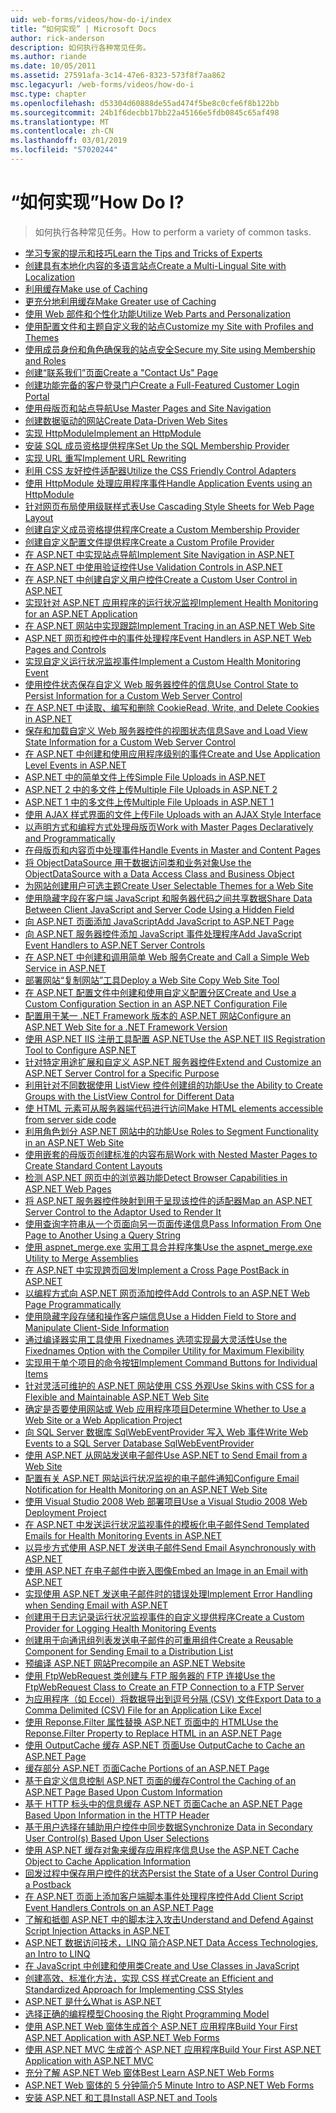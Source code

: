 ```yaml
---
uid: web-forms/videos/how-do-i/index
title: “如何实现” | Microsoft Docs
author: rick-anderson
description: 如何执行各种常见任务。
ms.author: riande
ms.date: 10/05/2011
ms.assetid: 27591afa-3c14-47e6-8323-573f8f7aa862
msc.legacyurl: /web-forms/videos/how-do-i
msc.type: chapter
ms.openlocfilehash: d53304d60888de55ad474f5be8c0cfe6f8b122bb
ms.sourcegitcommit: 24b1f6decbb17bb22a45166e5fdb0845c65af498
ms.translationtype: MT
ms.contentlocale: zh-CN
ms.lasthandoff: 03/01/2019
ms.locfileid: "57020244"
---
```

<a name="how-do-i"></a><span data-ttu-id="7fe64-104">“如何实现”</span><span class="sxs-lookup"><span data-stu-id="7fe64-104">How Do I?</span></span>
====================
> <span data-ttu-id="7fe64-105">如何执行各种常见任务。</span><span class="sxs-lookup"><span data-stu-id="7fe64-105">How to perform a variety of common tasks.</span></span>


- [<span data-ttu-id="7fe64-106">学习专家的提示和技巧</span><span class="sxs-lookup"><span data-stu-id="7fe64-106">Learn the Tips and Tricks of Experts</span></span>](how-do-i-learn-the-tips-and-tricks-of-experts.md)
- [<span data-ttu-id="7fe64-107">创建具有本地化内容的多语言站点</span><span class="sxs-lookup"><span data-stu-id="7fe64-107">Create a Multi-Lingual Site with Localization</span></span>](how-do-i-create-a-multi-lingual-site-with-localization.md)
- [<span data-ttu-id="7fe64-108">利用缓存</span><span class="sxs-lookup"><span data-stu-id="7fe64-108">Make use of Caching</span></span>](how-do-i-make-use-of-caching.md)
- [<span data-ttu-id="7fe64-109">更充分地利用缓存</span><span class="sxs-lookup"><span data-stu-id="7fe64-109">Make Greater use of Caching</span></span>](how-do-i-make-greater-use-of-caching.md)
- [<span data-ttu-id="7fe64-110">使用 Web 部件和个性化功能</span><span class="sxs-lookup"><span data-stu-id="7fe64-110">Utilize Web Parts and Personalization</span></span>](how-do-i-utilize-web-parts-and-personalization.md)
- [<span data-ttu-id="7fe64-111">使用配置文件和主题自定义我的站点</span><span class="sxs-lookup"><span data-stu-id="7fe64-111">Customize my Site with Profiles and Themes</span></span>](how-do-i-customize-my-site-with-profiles-and-themes.md)
- [<span data-ttu-id="7fe64-112">使用成员身份和角色确保我的站点安全</span><span class="sxs-lookup"><span data-stu-id="7fe64-112">Secure my Site using Membership and Roles</span></span>](how-do-i-secure-my-site-using-membership-and-roles.md)
- [<span data-ttu-id="7fe64-113">创建“联系我们”页面</span><span class="sxs-lookup"><span data-stu-id="7fe64-113">Create a "Contact Us" Page</span></span>](how-do-i-create-a-contact-us-page.md)
- [<span data-ttu-id="7fe64-114">创建功能完备的客户登录门户</span><span class="sxs-lookup"><span data-stu-id="7fe64-114">Create a Full-Featured Customer Login Portal</span></span>](how-do-i-create-a-full-featured-customer-login-portal.md)
- [<span data-ttu-id="7fe64-115">使用母版页和站点导航</span><span class="sxs-lookup"><span data-stu-id="7fe64-115">Use Master Pages and Site Navigation</span></span>](how-do-i-use-master-pages-and-site-navigation.md)
- [<span data-ttu-id="7fe64-116">创建数据驱动的网站</span><span class="sxs-lookup"><span data-stu-id="7fe64-116">Create Data-Driven Web Sites</span></span>](how-do-i-create-data-driven-web-sites.md)
- [<span data-ttu-id="7fe64-117">实现 HttpModule</span><span class="sxs-lookup"><span data-stu-id="7fe64-117">Implement an HttpModule</span></span>](how-do-i-implement-an-httpmodule.md)
- [<span data-ttu-id="7fe64-118">安装 SQL 成员资格提供程序</span><span class="sxs-lookup"><span data-stu-id="7fe64-118">Set Up the SQL Membership Provider</span></span>](how-do-i-set-up-the-sql-membership-provider.md)
- [<span data-ttu-id="7fe64-119">实现 URL 重写</span><span class="sxs-lookup"><span data-stu-id="7fe64-119">Implement URL Rewriting</span></span>](how-do-i-implement-url-rewriting.md)
- [<span data-ttu-id="7fe64-120">利用 CSS 友好控件适配器</span><span class="sxs-lookup"><span data-stu-id="7fe64-120">Utilize the CSS Friendly Control Adapters</span></span>](how-do-i-utilize-the-css-friendly-control-adapters.md)
- [<span data-ttu-id="7fe64-121">使用 HttpModule 处理应用程序事件</span><span class="sxs-lookup"><span data-stu-id="7fe64-121">Handle Application Events using an HttpModule</span></span>](how-do-i-handle-application-events-using-an-httpmodule.md)
- [<span data-ttu-id="7fe64-122">针对网页布局使用级联样式表</span><span class="sxs-lookup"><span data-stu-id="7fe64-122">Use Cascading Style Sheets for Web Page Layout</span></span>](how-do-i-use-cascading-style-sheets-for-web-page-layout.md)
- [<span data-ttu-id="7fe64-123">创建自定义成员资格提供程序</span><span class="sxs-lookup"><span data-stu-id="7fe64-123">Create a Custom Membership Provider</span></span>](how-do-i-create-a-custom-membership-provider.md)
- [<span data-ttu-id="7fe64-124">创建自定义配置文件提供程序</span><span class="sxs-lookup"><span data-stu-id="7fe64-124">Create a Custom Profile Provider</span></span>](how-do-i-create-a-custom-profile-provider.md)
- [<span data-ttu-id="7fe64-125">在 ASP.NET 中实现站点导航</span><span class="sxs-lookup"><span data-stu-id="7fe64-125">Implement Site Navigation in ASP.NET</span></span>](how-do-i-implement-site-navigation-in-aspnet.md)
- [<span data-ttu-id="7fe64-126">在 ASP.NET 中使用验证控件</span><span class="sxs-lookup"><span data-stu-id="7fe64-126">Use Validation Controls in ASP.NET</span></span>](how-do-i-use-validation-controls-in-aspnet.md)
- [<span data-ttu-id="7fe64-127">在 ASP.NET 中创建自定义用户控件</span><span class="sxs-lookup"><span data-stu-id="7fe64-127">Create a Custom User Control in ASP.NET</span></span>](how-do-i-create-a-custom-user-control-in-aspnet.md)
- [<span data-ttu-id="7fe64-128">实现针对 ASP.NET 应用程序的运行状况监视</span><span class="sxs-lookup"><span data-stu-id="7fe64-128">Implement Health Monitoring for an ASP.NET Application</span></span>](how-do-i-implement-health-monitoring-for-an-aspnet-application.md)
- [<span data-ttu-id="7fe64-129">在 ASP.NET 网站中实现跟踪</span><span class="sxs-lookup"><span data-stu-id="7fe64-129">Implement Tracing in an ASP.NET Web Site</span></span>](how-do-i-implement-tracing-in-an-aspnet-web-site.md)
- [<span data-ttu-id="7fe64-130">ASP.NET 网页和控件中的事件处理程序</span><span class="sxs-lookup"><span data-stu-id="7fe64-130">Event Handlers in ASP.NET Web Pages and Controls</span></span>](how-do-i-event-handlers-in-aspnet-web-pages-and-controls.md)
- [<span data-ttu-id="7fe64-131">实现自定义运行状况监视事件</span><span class="sxs-lookup"><span data-stu-id="7fe64-131">Implement a Custom Health Monitoring Event</span></span>](how-do-i-implement-a-custom-health-monitoring-event.md)
- [<span data-ttu-id="7fe64-132">使用控件状态保存自定义 Web 服务器控件的信息</span><span class="sxs-lookup"><span data-stu-id="7fe64-132">Use Control State to Persist Information for a Custom Web Server Control</span></span>](how-do-i-use-control-state-to-persist-information-for-a-custom-web-server-control.md)
- [<span data-ttu-id="7fe64-133">在 ASP.NET 中读取、编写和删除 Cookie</span><span class="sxs-lookup"><span data-stu-id="7fe64-133">Read, Write, and Delete Cookies in ASP.NET</span></span>](read-write-and-delete-cookies-in-aspnet.md)
- [<span data-ttu-id="7fe64-134">保存和加载自定义 Web 服务器控件的视图状态信息</span><span class="sxs-lookup"><span data-stu-id="7fe64-134">Save and Load View State Information for a Custom Web Server Control</span></span>](how-do-i-save-and-load-view-state-information-for-a-custom-web-server-control.md)
- [<span data-ttu-id="7fe64-135">在 ASP.NET 中创建和使用应用程序级别的事件</span><span class="sxs-lookup"><span data-stu-id="7fe64-135">Create and Use Application Level Events in ASP.NET</span></span>](how-do-i-create-and-use-application-level-events-in-aspnet.md)
- [<span data-ttu-id="7fe64-136">ASP.NET 中的简单文件上传</span><span class="sxs-lookup"><span data-stu-id="7fe64-136">Simple File Uploads in ASP.NET</span></span>](how-do-i-simple-file-uploads-in-aspnet.md)
- [<span data-ttu-id="7fe64-137">ASP.NET 2 中的多文件上传</span><span class="sxs-lookup"><span data-stu-id="7fe64-137">Multiple File Uploads in ASP.NET 2</span></span>](how-do-i-multiple-file-uploads-in-aspnet-2.md)
- [<span data-ttu-id="7fe64-138">ASP.NET 1 中的多文件上传</span><span class="sxs-lookup"><span data-stu-id="7fe64-138">Multiple File Uploads in ASP.NET 1</span></span>](how-do-i-multiple-file-uploads-in-aspnet-1.md)
- [<span data-ttu-id="7fe64-139">使用 AJAX 样式界面的文件上传</span><span class="sxs-lookup"><span data-stu-id="7fe64-139">File Uploads with an AJAX Style Interface</span></span>](how-do-i-file-uploads-with-an-ajax-style-interface.md)
- [<span data-ttu-id="7fe64-140">以声明方式和编程方式处理母版页</span><span class="sxs-lookup"><span data-stu-id="7fe64-140">Work with Master Pages Declaratively and Programmatically</span></span>](how-do-i-work-with-master-pages-declaratively-and-programmatically.md)
- [<span data-ttu-id="7fe64-141">在母版页和内容页中处理事件</span><span class="sxs-lookup"><span data-stu-id="7fe64-141">Handle Events in Master and Content Pages</span></span>](how-do-i-handle-events-in-master-and-content-pages.md)
- [<span data-ttu-id="7fe64-142">将 ObjectDataSource 用于数据访问类和业务对象</span><span class="sxs-lookup"><span data-stu-id="7fe64-142">Use the ObjectDataSource with a Data Access Class and Business Object</span></span>](how-do-i-use-the-objectdatasource-with-a-data-access-class-and-business-object.md)
- [<span data-ttu-id="7fe64-143">为网站创建用户可选主题</span><span class="sxs-lookup"><span data-stu-id="7fe64-143">Create User Selectable Themes for a Web Site</span></span>](how-do-i-create-user-selectable-themes-for-a-web-site.md)
- [<span data-ttu-id="7fe64-144">使用隐藏字段在客户端 JavaScript 和服务器代码之间共享数据</span><span class="sxs-lookup"><span data-stu-id="7fe64-144">Share Data Between Client JavaScript and Server Code Using a Hidden Field</span></span>](how-do-i-share-data-between-client-javascript-and-server-code-using-a-hidden-field.md)
- [<span data-ttu-id="7fe64-145">向 ASP.NET 页面添加 JavaScript</span><span class="sxs-lookup"><span data-stu-id="7fe64-145">Add JavaScript to ASP.NET Page</span></span>](how-do-i-add-javascript-to-an-aspnet-page.md)
- [<span data-ttu-id="7fe64-146">向 ASP.NET 服务器控件添加 JavaScript 事件处理程序</span><span class="sxs-lookup"><span data-stu-id="7fe64-146">Add JavaScript Event Handlers to ASP.NET Server Controls</span></span>](how-do-i-add-javascript-event-handlers-to-aspnet-server-controls.md)
- [<span data-ttu-id="7fe64-147">在 ASP.NET 中创建和调用简单 Web 服务</span><span class="sxs-lookup"><span data-stu-id="7fe64-147">Create and Call a Simple Web Service in ASP.NET</span></span>](how-do-i-create-and-call-a-simple-web-service-in-aspnet.md)
- [<span data-ttu-id="7fe64-148">部署网站“复制网站”工具</span><span class="sxs-lookup"><span data-stu-id="7fe64-148">Deploy a Web Site Copy Web Site Tool</span></span>](how-do-i-deploy-a-web-site-using-the-copy-web-site-tool.md)
- [<span data-ttu-id="7fe64-149">在 ASP.NET 配置文件中创建和使用自定义配置分区</span><span class="sxs-lookup"><span data-stu-id="7fe64-149">Create and Use a Custom Configuration Section in an ASP.NET Configuration File</span></span>](how-do-i-create-and-use-a-custom-configuration-section-in-an-aspnet-configuration-file.md)
- [<span data-ttu-id="7fe64-150">配置用于某一 .NET Framework 版本的 ASP.NET 网站</span><span class="sxs-lookup"><span data-stu-id="7fe64-150">Configure an ASP.NET Web Site for a .NET Framework Version</span></span>](how-do-i-configure-an-aspnet-web-site-for-a-net-framework-version.md)
- [<span data-ttu-id="7fe64-151">使用 ASP.NET IIS 注册工具配置 ASP.NET</span><span class="sxs-lookup"><span data-stu-id="7fe64-151">Use the ASP.NET IIS Registration Tool to Configure ASP.NET</span></span>](how-do-i-use-the-aspnet-iis-registration-tool-to-configure-aspnet.md)
- [<span data-ttu-id="7fe64-152">针对特定用途扩展和自定义 ASP.NET 服务器控件</span><span class="sxs-lookup"><span data-stu-id="7fe64-152">Extend and Customize an ASP.NET Server Control for a Specific Purpose</span></span>](how-do-i-extend-and-customize-an-aspnet-server-control-for-a-specific-purpose.md)
- [<span data-ttu-id="7fe64-153">利用针对不同数据使用 ListView 控件创建组的功能</span><span class="sxs-lookup"><span data-stu-id="7fe64-153">Use the Ability to Create Groups with the ListView Control for Different Data</span></span>](how-do-i-use-the-ability-to-create-groups-with-the-listview-control-for-different-data.md)
- [<span data-ttu-id="7fe64-154">使 HTML 元素可从服务器端代码进行访问</span><span class="sxs-lookup"><span data-stu-id="7fe64-154">Make HTML elements accessible from server side code</span></span>](how-do-i-make-html-elements-accessible-from-server-side-code.md)
- [<span data-ttu-id="7fe64-155">利用角色划分 ASP.NET 网站中的功能</span><span class="sxs-lookup"><span data-stu-id="7fe64-155">Use Roles to Segment Functionality in an ASP.NET Web Site</span></span>](how-do-i-use-roles-to-segment-functionality-in-an-aspnet-web-site.md)
- [<span data-ttu-id="7fe64-156">使用嵌套的母版页创建标准的内容布局</span><span class="sxs-lookup"><span data-stu-id="7fe64-156">Work with Nested Master Pages to Create Standard Content Layouts</span></span>](how-do-i-work-with-nested-master-pages-to-create-standard-content-layouts.md)
- [<span data-ttu-id="7fe64-157">检测 ASP.NET 网页中的浏览器功能</span><span class="sxs-lookup"><span data-stu-id="7fe64-157">Detect Browser Capabilities in ASP.NET Web Pages</span></span>](how-do-i-detect-browser-capabilities-in-aspnet-web-pages.md)
- [<span data-ttu-id="7fe64-158">将 ASP.NET 服务器控件映射到用于呈现该控件的适配器</span><span class="sxs-lookup"><span data-stu-id="7fe64-158">Map an ASP.NET Server Control to the Adaptor Used to Render It</span></span>](how-do-i-map-an-aspnet-server-control-to-the-adaptor-used-to-render-it.md)
- [<span data-ttu-id="7fe64-159">使用查询字符串从一个页面向另一页面传递信息</span><span class="sxs-lookup"><span data-stu-id="7fe64-159">Pass Information From One Page to Another Using a Query String</span></span>](how-do-i-pass-information-from-one-page-to-another-using-a-query-string.md)
- [<span data-ttu-id="7fe64-160">使用 aspnet\_merge.exe 实用工具合并程序集</span><span class="sxs-lookup"><span data-stu-id="7fe64-160">Use the aspnet\_merge.exe Utility to Merge Assemblies</span></span>](how-do-i-use-the-aspnet_mergeexe-utility-to-merge-assemblies.md)
- [<span data-ttu-id="7fe64-161">在 ASP.NET 中实现跨页回发</span><span class="sxs-lookup"><span data-stu-id="7fe64-161">Implement a Cross Page PostBack in ASP.NET</span></span>](how-do-i-implement-a-cross-page-postback-in-aspnet.md)
- [<span data-ttu-id="7fe64-162">以编程方式向 ASP.NET 网页添加控件</span><span class="sxs-lookup"><span data-stu-id="7fe64-162">Add Controls to an ASP.NET Web Page Programmatically</span></span>](how-do-i-add-controls-to-an-aspnet-web-page-programmatically.md)
- [<span data-ttu-id="7fe64-163">使用隐藏字段存储和操作客户端信息</span><span class="sxs-lookup"><span data-stu-id="7fe64-163">Use a Hidden Field to Store and Manipulate Client-Side Information</span></span>](how-do-i-use-a-hidden-field-to-store-and-manipulate-client-side-information.md)
- [<span data-ttu-id="7fe64-164">通过编译器实用工具使用 Fixednames 选项实现最大灵活性</span><span class="sxs-lookup"><span data-stu-id="7fe64-164">Use the Fixednames Option with the Compiler Utility for Maximum Flexibility</span></span>](how-do-i-use-the-fixednames-option-with-the-compiler-utility-for-maximum-flexibility.md)
- [<span data-ttu-id="7fe64-165">实现用于单个项目的命令按钮</span><span class="sxs-lookup"><span data-stu-id="7fe64-165">Implement Command Buttons for Individual Items</span></span>](how-do-i-implement-command-buttons-for-individual-items.md)
- [<span data-ttu-id="7fe64-166">针对灵活可维护的 ASP.NET 网站使用 CSS 外观</span><span class="sxs-lookup"><span data-stu-id="7fe64-166">Use Skins with CSS for a Flexible and Maintainable ASP.NET Web Site</span></span>](how-do-i-use-skins-with-css-for-a-flexible-and-maintainable-aspnet-web-site.md)
- [<span data-ttu-id="7fe64-167">确定是否要使用网站或 Web 应用程序项目</span><span class="sxs-lookup"><span data-stu-id="7fe64-167">Determine Whether to Use a Web Site or a Web Application Project</span></span>](how-do-i-determine-whether-to-use-a-web-site-or-a-web-application-project.md)
- [<span data-ttu-id="7fe64-168">向 SQL Server 数据库 SqlWebEventProvider 写入 Web 事件</span><span class="sxs-lookup"><span data-stu-id="7fe64-168">Write Web Events to a SQL Server Database SqlWebEventProvider</span></span>](how-do-i-write-web-events-to-a-sql-server-database-using-the-sqlwebeventprovider.md)
- [<span data-ttu-id="7fe64-169">使用 ASP.NET 从网站发送电子邮件</span><span class="sxs-lookup"><span data-stu-id="7fe64-169">Use ASP.NET to Send Email from a Web Site</span></span>](how-do-i-use-aspnet-to-send-email-from-a-web-site.md)
- [<span data-ttu-id="7fe64-170">配置有关 ASP.NET 网站运行状况监视的电子邮件通知</span><span class="sxs-lookup"><span data-stu-id="7fe64-170">Configure Email Notification for Health Monitoring on an ASP.NET Web Site</span></span>](how-do-i-configure-email-notification-for-health-monitoring-on-an-aspnet-web-site.md)
- [<span data-ttu-id="7fe64-171">使用 Visual Studio 2008 Web 部署项目</span><span class="sxs-lookup"><span data-stu-id="7fe64-171">Use a Visual Studio 2008 Web Deployment Project</span></span>](how-do-i-use-a-visual-studio-2008-web-deployment-project.md)
- [<span data-ttu-id="7fe64-172">在 ASP.NET 中发送运行状况监视事件的模板化电子邮件</span><span class="sxs-lookup"><span data-stu-id="7fe64-172">Send Templated Emails for Health Monitoring Events in ASP.NET</span></span>](how-do-i-send-templated-emails-for-health-monitoring-events-in-aspnet.md)
- [<span data-ttu-id="7fe64-173">以异步方式使用 ASP.NET 发送电子邮件</span><span class="sxs-lookup"><span data-stu-id="7fe64-173">Send Email Asynchronously with ASP.NET</span></span>](how-do-i-send-email-asynchronously-with-aspnet.md)
- [<span data-ttu-id="7fe64-174">使用 ASP.NET 在电子邮件中嵌入图像</span><span class="sxs-lookup"><span data-stu-id="7fe64-174">Embed an Image in an Email with ASP.NET</span></span>](how-do-i-embed-an-image-in-an-email-with-aspnet.md)
- [<span data-ttu-id="7fe64-175">实现使用 ASP.NET 发送电子邮件时的错误处理</span><span class="sxs-lookup"><span data-stu-id="7fe64-175">Implement Error Handling when Sending Email with ASP.NET</span></span>](how-do-i-implement-error-handling-when-sending-email-with-aspnet.md)
- [<span data-ttu-id="7fe64-176">创建用于日志记录运行状况监视事件的自定义提供程序</span><span class="sxs-lookup"><span data-stu-id="7fe64-176">Create a Custom Provider for Logging Health Monitoring Events</span></span>](how-do-i-create-a-custom-provider-for-logging-health-monitoring-events.md)
- [<span data-ttu-id="7fe64-177">创建用于向通讯组列表发送电子邮件的可重用组件</span><span class="sxs-lookup"><span data-stu-id="7fe64-177">Create a Reusable Component for Sending Email to a Distribution List</span></span>](how-do-i-create-a-reusable-component-for-sending-email-to-a-distribution-list.md)
- [<span data-ttu-id="7fe64-178">预编译 ASP.NET 网站</span><span class="sxs-lookup"><span data-stu-id="7fe64-178">Precompile an ASP.NET Website</span></span>](how-do-i-precompile-an-aspnet-website.md)
- [<span data-ttu-id="7fe64-179">使用 FtpWebRequest 类创建与 FTP 服务器的 FTP 连接</span><span class="sxs-lookup"><span data-stu-id="7fe64-179">Use the FtpWebRequest Class to Create an FTP Connection to a FTP Server</span></span>](how-do-i-use-the-ftpwebrequest-class-to-create-an-ftp-connection-to-a-ftp-server.md)
- [<span data-ttu-id="7fe64-180">为应用程序（如 Eccel）将数据导出到逗号分隔 (CSV) 文件</span><span class="sxs-lookup"><span data-stu-id="7fe64-180">Export Data to a Comma Delimited (CSV) File for an Application Like Excel</span></span>](how-do-i-export-data-to-a-comma-delimited-csv-file-for-an-application-like-excel.md)
- [<span data-ttu-id="7fe64-181">使用 Reponse.Filter 属性替换 ASP.NET 页面中的 HTML</span><span class="sxs-lookup"><span data-stu-id="7fe64-181">Use the Reponse.Filter Property to Replace HTML in an ASP.NET Page</span></span>](how-do-i-use-the-reponsefilter-property-to-replace-html-in-an-aspnet-page.md)
- [<span data-ttu-id="7fe64-182">使用 OutputCache 缓存 ASP.NET 页面</span><span class="sxs-lookup"><span data-stu-id="7fe64-182">Use OutputCache to Cache an ASP.NET Page</span></span>](how-do-i-use-outputcache-to-cache-an-aspnet-page.md)
- [<span data-ttu-id="7fe64-183">缓存部分 ASP.NET 页面</span><span class="sxs-lookup"><span data-stu-id="7fe64-183">Cache Portions of an ASP.NET Page</span></span>](how-do-i-cache-portions-of-an-aspnet-page.md)
- [<span data-ttu-id="7fe64-184">基于自定义信息控制 ASP.NET 页面的缓存</span><span class="sxs-lookup"><span data-stu-id="7fe64-184">Control the Caching of an ASP.NET Page Based Upon Custom Information</span></span>](how-do-i-control-the-caching-of-an-aspnet-page-based-upon-custom-information.md)
- [<span data-ttu-id="7fe64-185">基于 HTTP 标头中的信息缓存 ASP.NET 页面</span><span class="sxs-lookup"><span data-stu-id="7fe64-185">Cache an ASP.NET Page Based Upon Information in the HTTP Header</span></span>](how-do-i-cache-an-aspnet-page-based-upon-information-in-the-http-header.md)
- [<span data-ttu-id="7fe64-186">基于用户选择在辅助用户控件中同步数据</span><span class="sxs-lookup"><span data-stu-id="7fe64-186">Synchronize Data in Secondary User Control(s) Based Upon User Selections</span></span>](how-do-i-synchronize-data-in-secondary-user-controls-based-upon-user-selections.md)
- [<span data-ttu-id="7fe64-187">使用 ASP.NET 缓存对象来缓存应用程序信息</span><span class="sxs-lookup"><span data-stu-id="7fe64-187">Use the ASP.NET Cache Object to Cache Application Information</span></span>](how-do-i-use-the-aspnet-cache-object-to-cache-application-information.md)
- [<span data-ttu-id="7fe64-188">回发过程中保存用户控件的状态</span><span class="sxs-lookup"><span data-stu-id="7fe64-188">Persist the State of a User Control During a Postback</span></span>](how-do-i-persist-the-state-of-a-user-control-during-a-postback.md)
- [<span data-ttu-id="7fe64-189">在 ASP.NET 页面上添加客户端脚本事件处理程序控件</span><span class="sxs-lookup"><span data-stu-id="7fe64-189">Add Client Script Event Handlers Controls on an ASP.NET Page</span></span>](how-do-i-add-client-script-event-handlers-controls-on-an-aspnet-page.md)
- [<span data-ttu-id="7fe64-190">了解和抵御 ASP.NET 中的脚本注入攻击</span><span class="sxs-lookup"><span data-stu-id="7fe64-190">Understand and Defend Against Script Injection Attacks in ASP.NET</span></span>](how-do-i-understand-and-defend-against-script-injection-attacks-in-aspnet.md)
- [<span data-ttu-id="7fe64-191">ASP.NET 数据访问技术，LINQ 简介</span><span class="sxs-lookup"><span data-stu-id="7fe64-191">ASP.NET Data Access Technologies, an Intro to LINQ</span></span>](aspnet-data-access-technologies-an-introduction-to-linq.md)
- [<span data-ttu-id="7fe64-192">在 JavaScript 中创建和使用类</span><span class="sxs-lookup"><span data-stu-id="7fe64-192">Create and Use Classes in JavaScript</span></span>](how-do-i-create-and-use-classes-in-javascript.md)
- [<span data-ttu-id="7fe64-193">创建高效、标准化方法，实现 CSS 样式</span><span class="sxs-lookup"><span data-stu-id="7fe64-193">Create an Efficient and Standardized Approach for Implementing CSS Styles</span></span>](how-do-i-create-an-efficient-and-standardized-approach-for-implementing-css-styles.md)
- [<span data-ttu-id="7fe64-194">ASP.NET 是什么</span><span class="sxs-lookup"><span data-stu-id="7fe64-194">What is ASP.NET</span></span>](what-is-asp-net.md)
- [<span data-ttu-id="7fe64-195">选择正确的编程模型</span><span class="sxs-lookup"><span data-stu-id="7fe64-195">Choosing the Right Programming Model</span></span>](choosing-the-right-programming-model.md)
- [<span data-ttu-id="7fe64-196">使用 ASP.NET Web 窗体生成首个 ASP.NET 应用程序</span><span class="sxs-lookup"><span data-stu-id="7fe64-196">Build Your First ASP.NET Application with ASP.NET Web Forms</span></span>](build-your-first-asp-net-application-with-asp-net-web-forms.md)
- [<span data-ttu-id="7fe64-197">使用 ASP.NET MVC 生成首个 ASP.NET 应用程序</span><span class="sxs-lookup"><span data-stu-id="7fe64-197">Build Your First ASP.NET Application with ASP.NET MVC</span></span>](build-your-first-asp-net-application-with-asp-net-mvc.md)
- [<span data-ttu-id="7fe64-198">充分了解 ASP.NET Web 窗体</span><span class="sxs-lookup"><span data-stu-id="7fe64-198">Best Learn ASP.NET Web Forms</span></span>](how-to-best-learn-aspnet-web-forms.md)
- [<span data-ttu-id="7fe64-199">ASP.NET Web 窗体的 5 分钟简介</span><span class="sxs-lookup"><span data-stu-id="7fe64-199">5 Minute Intro to ASP.NET Web Forms</span></span>](5-minute-introduction-to-aspnet-web-forms.md)
- [<span data-ttu-id="7fe64-200">安装 ASP.NET 和工具</span><span class="sxs-lookup"><span data-stu-id="7fe64-200">Install ASP.NET and Tools</span></span>](how-to-install-asp-net-and-tools.md)
